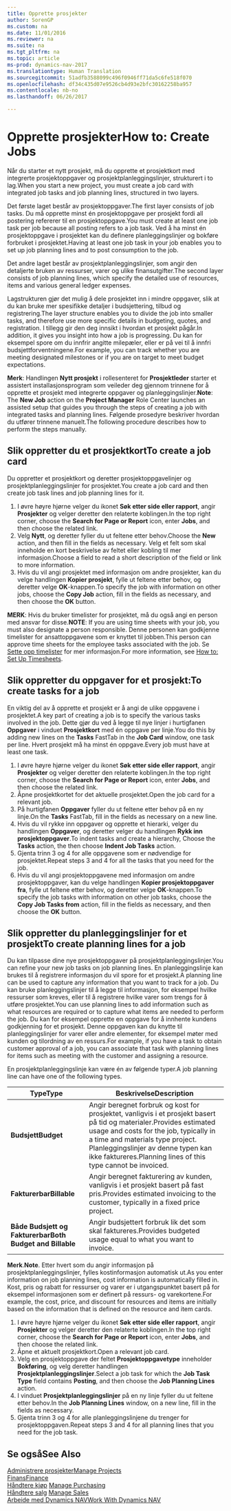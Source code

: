 ```yaml
---
title: Opprette prosjekter
author: SorenGP
ms.custom: na
ms.date: 11/01/2016
ms.reviewer: na
ms.suite: na
ms.tgt_pltfrm: na
ms.topic: article
ms-prod: dynamics-nav-2017
ms.translationtype: Human Translation
ms.sourcegitcommit: 51adfb3588099c496f0946ff71da5c6fe518f070
ms.openlocfilehash: df34c435d07e9526cb4d93e2bfc30162258ba957
ms.contentlocale: nb-no
ms.lasthandoff: 06/26/2017

---
```


# <a name="how-to-create-jobs"></a><span data-ttu-id="042aa-102">Opprette prosjekter</span><span class="sxs-lookup"><span data-stu-id="042aa-102">How to: Create Jobs</span></span>
<span data-ttu-id="042aa-103">Når du starter et nytt prosjekt, må du opprette et prosjektkort med integrerte prosjektoppgaver og prosjektplanleggingslinjer, strukturert i to lag.</span><span class="sxs-lookup"><span data-stu-id="042aa-103">When you start a new project, you must create a job card with integrated job tasks and job planning lines, structured in two layers.</span></span>  

<span data-ttu-id="042aa-104">Det første laget består av prosjektoppgaver.</span><span class="sxs-lookup"><span data-stu-id="042aa-104">The first layer consists of job tasks.</span></span> <span data-ttu-id="042aa-105">Du må opprette minst én prosjektoppgave per prosjekt fordi all postering refererer til en prosjektoppgave.</span><span class="sxs-lookup"><span data-stu-id="042aa-105">You must create at least one job task per job because all posting refers to a job task.</span></span> <span data-ttu-id="042aa-106">Ved å ha minst én prosjektoppgave i prosjektet kan du definere planleggingslinjer og bokføre forbruket i prosjektet.</span><span class="sxs-lookup"><span data-stu-id="042aa-106">Having at least one job task in your job enables you to set up job planning lines and to post consumption to the job.</span></span>

<span data-ttu-id="042aa-107">Det andre laget består av prosjektplanleggingslinjer, som angir den detaljerte bruken av ressurser, varer og ulike finansutgifter.</span><span class="sxs-lookup"><span data-stu-id="042aa-107">The second layer consists of job planning lines, which specify the detailed use of resources, items and various general ledger expenses.</span></span>

<span data-ttu-id="042aa-108">Lagstrukturen gjør det mulig å dele prosjektet inn i mindre oppgaver, slik at du kan bruke mer spesifikke detaljer i budsjettering, tilbud og registrering.</span><span class="sxs-lookup"><span data-stu-id="042aa-108">The layer structure enables you to divide the job into smaller tasks, and therefore use more specific details in budgeting, quotes, and registration.</span></span> <span data-ttu-id="042aa-109">I tillegg gir den deg innsikt i hvordan et prosjekt pågår.</span><span class="sxs-lookup"><span data-stu-id="042aa-109">In addition, it gives you insight into how a job is progressing.</span></span> <span data-ttu-id="042aa-110">Du kan for eksempel spore om du innfrir angitte milepæler, eller er på vei til å innfri budsjettforventningene.</span><span class="sxs-lookup"><span data-stu-id="042aa-110">For example, you can track whether you are meeting designated milestones or if you are on target to meet budget expectations.</span></span>

<span data-ttu-id="042aa-111">**Merk**: Handlingen **Nytt prosjekt** i rollesenteret for **Prosjektleder** starter et assistert installasjonsprogram som veileder deg gjennom trinnene for å opprette et prosjekt med integrerte oppgaver og planleggingslinjer.</span><span class="sxs-lookup"><span data-stu-id="042aa-111">**Note**: The **New Job** action on the **Project Manager** Role Center launches an assisted setup that guides you through the steps of creating a job with integrated tasks and planning lines.</span></span> <span data-ttu-id="042aa-112">Følgende prosedyre beskriver hvordan du utfører trinnene manuelt.</span><span class="sxs-lookup"><span data-stu-id="042aa-112">The following procedure describes how to perform the steps manually.</span></span>

## <a name="to-create-a-job-card"></a><span data-ttu-id="042aa-113">Slik oppretter du et prosjektkort</span><span class="sxs-lookup"><span data-stu-id="042aa-113">To create a job card</span></span>
<span data-ttu-id="042aa-114">Du oppretter et prosjektkort og deretter prosjektoppgavelinjer og prosjektplanleggingslinjer for prosjektet.</span><span class="sxs-lookup"><span data-stu-id="042aa-114">You create a job card and then create job task lines and job planning lines for it.</span></span>

1. <span data-ttu-id="042aa-115">I øvre høyre hjørne velger du ikonet **Søk etter side eller rapport**, angir **Prosjekter** og velger deretter den relaterte koblingen.</span><span class="sxs-lookup"><span data-stu-id="042aa-115">In the top right corner, choose the **Search for Page or Report** icon, enter **Jobs**, and then choose the related link.</span></span>  
2. <span data-ttu-id="042aa-116">Velg **Nytt**, og deretter fyller du ut feltene etter behov.</span><span class="sxs-lookup"><span data-stu-id="042aa-116">Choose the **New** action, and then fill in the fields as necessary.</span></span> <span data-ttu-id="042aa-117">Velg et felt som skal inneholde en kort beskrivelse av feltet eller kobling til mer informasjon.</span><span class="sxs-lookup"><span data-stu-id="042aa-117">Choose a field to read a short description of the field or link to more information.</span></span>
3. <span data-ttu-id="042aa-118">Hvis du vil angi prosjektet med informasjon om andre prosjekter, kan du velge handlingen **Kopier prosjekt**, fylle ut feltene etter behov, og deretter velge **OK**-knappen.</span><span class="sxs-lookup"><span data-stu-id="042aa-118">To specify the job with information on other jobs, choose the **Copy Job** action, fill in the fields as necessary, and then choose the **OK** button.</span></span>

<span data-ttu-id="042aa-119">**MERK**: Hvis du bruker timelister for prosjektet, må du også angi en person med ansvar for disse.</span><span class="sxs-lookup"><span data-stu-id="042aa-119">**NOTE**: If you are using time sheets with your job, you must also designate a person responsible.</span></span> <span data-ttu-id="042aa-120">Denne personen kan godkjenne timelister for ansattoppgavene som er knyttet til jobben.</span><span class="sxs-lookup"><span data-stu-id="042aa-120">This person can approve time sheets for the employee tasks associated with the job.</span></span> <span data-ttu-id="042aa-121">Se [Sette opp timelister](projects-how-setup-time-sheets.md) for mer informasjon.</span><span class="sxs-lookup"><span data-stu-id="042aa-121">For more information, see [How to: Set Up Timesheets](projects-how-setup-time-sheets.md).</span></span>

## <a name="to-create-tasks-for-a-job"></a><span data-ttu-id="042aa-122">Slik oppretter du oppgaver for et prosjekt:</span><span class="sxs-lookup"><span data-stu-id="042aa-122">To create tasks for a job</span></span>  
<span data-ttu-id="042aa-123">En viktig del av å opprette et prosjekt er å angi de ulike oppgavene i prosjektet.</span><span class="sxs-lookup"><span data-stu-id="042aa-123">A key part of creating a job is to specify the various tasks involved in the job.</span></span> <span data-ttu-id="042aa-124">Dette gjør du ved å legge til nye linjer i hurtigfanen **Oppgaver** i vinduet **Prosjektkort** med én oppgave per linje.</span><span class="sxs-lookup"><span data-stu-id="042aa-124">You do this by adding new lines on the **Tasks** FastTab in the **Job Card** window, one task per line.</span></span> <span data-ttu-id="042aa-125">Hvert prosjekt må ha minst én oppgave.</span><span class="sxs-lookup"><span data-stu-id="042aa-125">Every job must have at least one task.</span></span>

1. <span data-ttu-id="042aa-126">I øvre høyre hjørne velger du ikonet **Søk etter side eller rapport**, angir **Prosjekter** og velger deretter den relaterte koblingen.</span><span class="sxs-lookup"><span data-stu-id="042aa-126">In the top right corner, choose the **Search for Page or Report** icon, enter **Jobs**, and then choose the related link.</span></span>
2. <span data-ttu-id="042aa-127">Åpne prosjektkortet for det aktuelle prosjektet.</span><span class="sxs-lookup"><span data-stu-id="042aa-127">Open the job card for a relevant job.</span></span>
3. <span data-ttu-id="042aa-128">På hurtigfanen **Oppgaver** fyller du ut feltene etter behov på en ny linje.</span><span class="sxs-lookup"><span data-stu-id="042aa-128">On the **Tasks** FastTab, fill in the fields as necessary on a new line.</span></span>
4. <span data-ttu-id="042aa-129">Hvis du vil rykke inn oppgaver og opprette et hierarki, velger du handlingen **Oppgaver**, og deretter velger du handlingen **Rykk inn prosjektoppgaver**.</span><span class="sxs-lookup"><span data-stu-id="042aa-129">To indent tasks and create a hierarchy, Choose the **Tasks** action, the then choose **Indent Job Tasks** action.</span></span>
5. <span data-ttu-id="042aa-130">Gjenta trinn 3 og 4 for alle oppgavene som er nødvendige for prosjektet.</span><span class="sxs-lookup"><span data-stu-id="042aa-130">Repeat steps 3 and 4 for all the tasks that you need for the job.</span></span>
6. <span data-ttu-id="042aa-131">Hvis du vil angi prosjektoppgavene med informasjon om andre prosjektoppgaver, kan du velge handlingen **Kopier prosjektoppgaver fra**, fylle ut feltene etter behov, og deretter velge **OK**-knappen.</span><span class="sxs-lookup"><span data-stu-id="042aa-131">To specify the job tasks with information on other job tasks, choose the **Copy Job Tasks from** action, fill in the fields as necessary, and then choose the **OK** button.</span></span>

## <a name="to-create-planning-lines-for-a-job"></a><span data-ttu-id="042aa-132">Slik oppretter du planleggingslinjer for et prosjekt</span><span class="sxs-lookup"><span data-stu-id="042aa-132">To create planning lines for a job</span></span>  
<span data-ttu-id="042aa-133">Du kan tilpasse dine nye prosjektoppgaver på prosjektplanleggingslinjer.</span><span class="sxs-lookup"><span data-stu-id="042aa-133">You can refine your new job tasks on job planning lines.</span></span> <span data-ttu-id="042aa-134">En planleggingslinje kan brukes til å registrere informasjon du vil spore for et prosjekt.</span><span class="sxs-lookup"><span data-stu-id="042aa-134">A planning line can be used to capture any information that you want to track for a job.</span></span> <span data-ttu-id="042aa-135">Du kan bruke planleggingslinjer til å legge til informasjon, for eksempel hvilke ressurser som kreves, eller til å registrere hvilke varer som trengs for å utføre prosjektet.</span><span class="sxs-lookup"><span data-stu-id="042aa-135">You can use planning lines to add information such as what resources are required or to capture what items are needed to perform the job.</span></span> <span data-ttu-id="042aa-136">Du kan for eksempel opprette en oppgave for å innhente kundens godkjenning for et prosjekt. Denne oppgaven kan du knytte til planleggingslinjer for varer eller andre elementer, for eksempel møter med kunden og tilordning av en ressurs.</span><span class="sxs-lookup"><span data-stu-id="042aa-136">For example, if you have a task to obtain customer approval of a job, you can associate that task with planning lines for items such as meeting with the customer and assigning a resource.</span></span>  

<span data-ttu-id="042aa-137">En prosjektplanleggingslinje kan være én av følgende typer.</span><span class="sxs-lookup"><span data-stu-id="042aa-137">A job planning line can have one of the following types.</span></span>  

|<span data-ttu-id="042aa-138">Type</span><span class="sxs-lookup"><span data-stu-id="042aa-138">Type</span></span>|<span data-ttu-id="042aa-139">Beskrivelse</span><span class="sxs-lookup"><span data-stu-id="042aa-139">Description</span></span>|
|----|-----------|
|<span data-ttu-id="042aa-140">**Budsjett**</span><span class="sxs-lookup"><span data-stu-id="042aa-140">**Budget**</span></span>|<span data-ttu-id="042aa-141">Angir beregnet forbruk og kost for prosjektet, vanligvis i et prosjekt basert på tid og materialer.</span><span class="sxs-lookup"><span data-stu-id="042aa-141">Provides estimated usage and costs for the job, typically in a time and materials type project.</span></span> <span data-ttu-id="042aa-142">Planleggingslinjer av denne typen kan ikke faktureres.</span><span class="sxs-lookup"><span data-stu-id="042aa-142">Planning lines of this type cannot be invoiced.</span></span>|
|<span data-ttu-id="042aa-143">**Fakturerbar**</span><span class="sxs-lookup"><span data-stu-id="042aa-143">**Billable**</span></span>|<span data-ttu-id="042aa-144">Angir beregnet fakturering av kunden, vanligvis i et prosjekt basert på fast pris.</span><span class="sxs-lookup"><span data-stu-id="042aa-144">Provides estimated invoicing to the customer, typically in a fixed price project.</span></span>|
|<span data-ttu-id="042aa-145">**Både Budsjett og Fakturerbar**</span><span class="sxs-lookup"><span data-stu-id="042aa-145">**Both Budget and Billable**</span></span>|<span data-ttu-id="042aa-146">Angir budsjettert forbruk lik det som skal faktureres.</span><span class="sxs-lookup"><span data-stu-id="042aa-146">Provides budgeted usage equal to what you want to invoice.</span></span>|  

<span data-ttu-id="042aa-147">**Merk**.</span><span class="sxs-lookup"><span data-stu-id="042aa-147">**Note**.</span></span> <span data-ttu-id="042aa-148">Etter hvert som du angir informasjon på prosjektplanleggingslinjer, fylles kostinformasjon automatisk ut.</span><span class="sxs-lookup"><span data-stu-id="042aa-148">As you enter information on job planning lines, cost information is automatically filled in.</span></span> <span data-ttu-id="042aa-149">Kost, pris og rabatt for ressurser og varer er i utgangspunktet basert på for eksempel informasjonen som er definert på ressurs- og varekortene.</span><span class="sxs-lookup"><span data-stu-id="042aa-149">For example, the cost, price, and discount for resources and items are initially based on the information that is defined on the resource and item cards.</span></span>

1. <span data-ttu-id="042aa-150">I øvre høyre hjørne velger du ikonet **Søk etter side eller rapport**, angir **Prosjekter** og velger deretter den relaterte koblingen.</span><span class="sxs-lookup"><span data-stu-id="042aa-150">In the top right corner, choose the **Search for Page or Report** icon, enter **Jobs**, and then choose the related link.</span></span>
2. <span data-ttu-id="042aa-151">Åpne et aktuelt prosjektkort.</span><span class="sxs-lookup"><span data-stu-id="042aa-151">Open a relevant job card.</span></span>
3. <span data-ttu-id="042aa-152">Velg en prosjektoppgave der feltet **Prosjektoppgavetype** inneholder **Bokføring**, og velg deretter handlingen **Prosjektplanleggingslinjer**.</span><span class="sxs-lookup"><span data-stu-id="042aa-152">Select a job task for which the **Job Task Type** field contains **Posting**, and then choose the **Job Planning Lines** action.</span></span>  
4. <span data-ttu-id="042aa-153">I vinduet **Prosjektplanleggingslinjer** på en ny linje fyller du ut feltene etter behov.</span><span class="sxs-lookup"><span data-stu-id="042aa-153">In the **Job Planning Lines** window, on a new line, fill in the fields as necessary.</span></span>
5. <span data-ttu-id="042aa-154">Gjenta trinn 3 og 4 for alle planleggingslinjene du trenger for prosjektoppgaven.</span><span class="sxs-lookup"><span data-stu-id="042aa-154">Repeat steps 3 and 4 for all planning lines that you need for the job task.</span></span>

## <a name="see-also"></a><span data-ttu-id="042aa-155">Se også</span><span class="sxs-lookup"><span data-stu-id="042aa-155">See Also</span></span>
[<span data-ttu-id="042aa-156">Administrere prosjekter</span><span class="sxs-lookup"><span data-stu-id="042aa-156">Manage Projects</span></span>](projects-manage-projects.md)  
[<span data-ttu-id="042aa-157">Finans</span><span class="sxs-lookup"><span data-stu-id="042aa-157">Finance</span></span>](finance-setup.md)  
<span data-ttu-id="042aa-158">[Håndtere kjøp](purchasing-manage-purchasing.md)       </span><span class="sxs-lookup"><span data-stu-id="042aa-158">[Manage Purchasing](purchasing-manage-purchasing.md)       </span></span>  
<span data-ttu-id="042aa-159">[Håndtere salg](sales-manage-sales.md)    </span><span class="sxs-lookup"><span data-stu-id="042aa-159">[Manage Sales](sales-manage-sales.md)    </span></span>  
[<span data-ttu-id="042aa-160">Arbeide med Dynamics NAV</span><span class="sxs-lookup"><span data-stu-id="042aa-160">Work With Dynamics NAV</span></span>](ui-work-product.md)  

